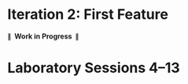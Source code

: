 # Iteration 2: First Feature

**<small>🚧</small>  Work in Progress  <small>🚧</small>**

# Laboratory Sessions 4–13
